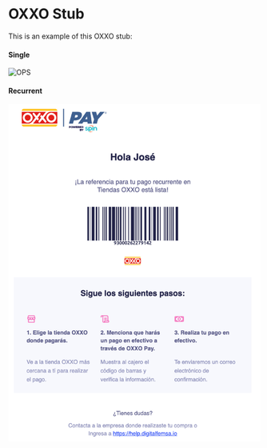 # OXXO Stub

This is an example of this OXXO stub:

#### Single
![OPS](./Ficha_de_pago_Referencia_Única_Red_OXXO.png)

#### Recurrent
![OPS](./Ficha_de_pago_Referencia_Recurrente_Red_OXXO.png)

